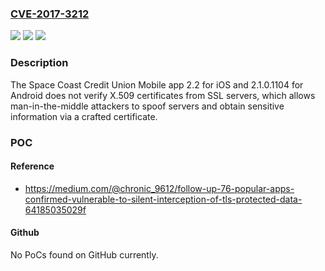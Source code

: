 ### [CVE-2017-3212](https://cve.mitre.org/cgi-bin/cvename.cgi?name=CVE-2017-3212)
![](https://img.shields.io/static/v1?label=Product&message=Space%20Coast%20Credit%20Union%20Mobile&color=blue)
![](https://img.shields.io/static/v1?label=Version&message=Space%20Coast%20Credit%20Union%20Mobile%20&color=brightgreen)
![](https://img.shields.io/static/v1?label=Vulnerability&message=lack%20of%20X.509%20certificate%20validation&color=brightgreen)

### Description

The Space Coast Credit Union Mobile app 2.2 for iOS and 2.1.0.1104 for Android does not verify X.509 certificates from SSL servers, which allows man-in-the-middle attackers to spoof servers and obtain sensitive information via a crafted certificate.

### POC

#### Reference
- https://medium.com/@chronic_9612/follow-up-76-popular-apps-confirmed-vulnerable-to-silent-interception-of-tls-protected-data-64185035029f

#### Github
No PoCs found on GitHub currently.

